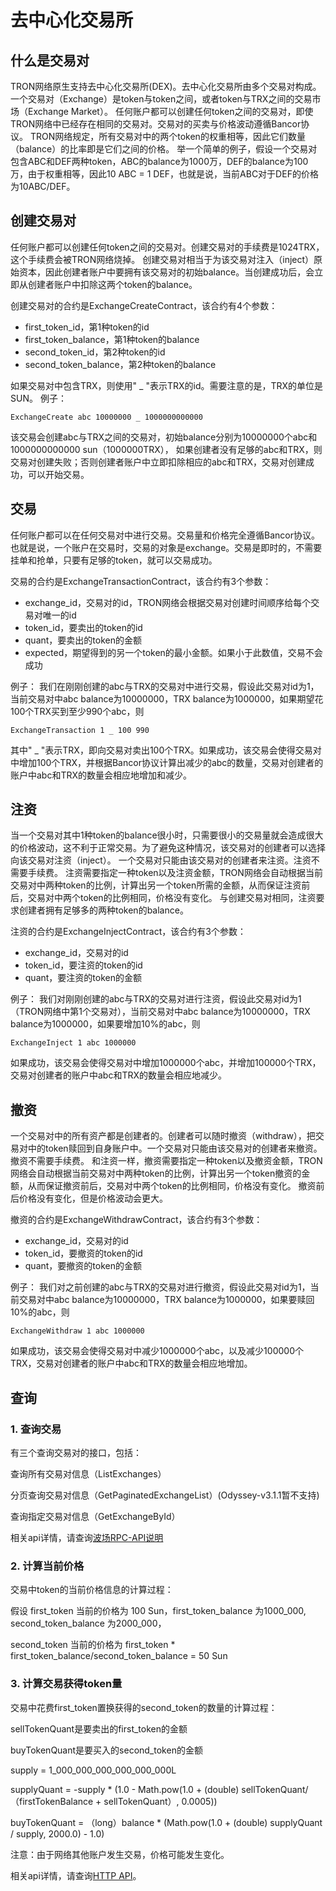 # 去中心化交易所

## 什么是交易对
TRON网络原生支持去中心化交易所(DEX)。去中心化交易所由多个交易对构成。一个交易对（Exchange）是token与token之间，或者token与TRX之间的交易市场（Exchange Market）。
任何账户都可以创建任何token之间的交易对，即使TRON网络中已经存在相同的交易对。交易对的买卖与价格波动遵循Bancor协议。
TRON网络规定，所有交易对中的两个token的权重相等，因此它们数量（balance）的比率即是它们之间的价格。
举一个简单的例子，假设一个交易对包含ABC和DEF两种token，ABC的balance为1000万，DEF的balance为100万，由于权重相等，因此10 ABC = 1 DEF，也就是说，当前ABC对于DEF的价格为10ABC/DEF。

## 创建交易对
任何账户都可以创建任何token之间的交易对。创建交易对的手续费是1024TRX，这个手续费会被TRON网络烧掉。
创建交易对相当于为该交易对注入（inject）原始资本，因此创建者账户中要拥有该交易对的初始balance。当创建成功后，会立即从创建者账户中扣除这两个token的balance。

创建交易对的合约是ExchangeCreateContract，该合约有4个参数：

- first_token_id，第1种token的id
- first_token_balance，第1种token的balance
- second_token_id，第2种token的id
- second_token_balance，第2种token的balance

如果交易对中包含TRX，则使用" _ "表示TRX的id。需要注意的是，TRX的单位是SUN。
例子：
```text
ExchangeCreate abc 10000000 _ 1000000000000
```

该交易会创建abc与TRX之间的交易对，初始balance分别为10000000个abc和1000000000000 sun（1000000TRX），
如果创建者没有足够的abc和TRX，则交易对创建失败；否则创建者账户中立即扣除相应的abc和TRX，交易对创建成功，可以开始交易。

## 交易
任何账户都可以在任何交易对中进行交易。交易量和价格完全遵循Bancor协议。也就是说，一个账户在交易时，交易的对象是exchange。交易是即时的，不需要挂单和抢单，只要有足够的token，就可以交易成功。

交易的合约是ExchangeTransactionContract，该合约有3个参数：

 - exchange_id，交易对的id，TRON网络会根据交易对创建时间顺序给每个交易对唯一的id
 - token_id，要卖出的token的id
 - quant，要卖出的token的金额
 - expected，期望得到的另一个token的最小金额。如果小于此数值，交易不会成功

例子：
我们在刚刚创建的abc与TRX的交易对中进行交易，假设此交易对id为1，当前交易对中abc balance为10000000，TRX balance为1000000，如果期望花100个TRX买到至少990个abc，则
```text
ExchangeTransaction 1 _ 100 990
```
其中" _ "表示TRX，即向交易对卖出100个TRX。如果成功，该交易会使得交易对中增加100个TRX，并根据Bancor协议计算出减少的abc的数量，交易对创建者的账户中abc和TRX的数量会相应地增加和减少。

## 注资
当一个交易对其中1种token的balance很小时，只需要很小的交易量就会造成很大的价格波动，这不利于正常交易。为了避免这种情况，该交易对的创建者可以选择向该交易对注资（inject）。
一个交易对只能由该交易对的创建者来注资。注资不需要手续费。
注资需要指定一种token以及注资金额，TRON网络会自动根据当前交易对中两种token的比例，计算出另一个token所需的金额，从而保证注资前后，交易对中两个token的比例相同，价格没有变化。   与创建交易对相同，注资要求创建者拥有足够多的两种token的balance。

注资的合约是ExchangeInjectContract，该合约有3个参数：

 - exchange_id，交易对的id
 - token_id，要注资的token的id
 - quant，要注资的token的金额

例子：
我们对刚刚创建的abc与TRX的交易对进行注资，假设此交易对id为1（TRON网络中第1个交易对），当前交易对中abc balance为10000000，TRX balance为1000000，如果要增加10%的abc，则
```text
ExchangeInject 1 abc 1000000
```
如果成功，该交易会使得交易对中增加1000000个abc，并增加100000个TRX，交易对创建者的账户中abc和TRX的数量会相应地减少。

## 撤资
一个交易对中的所有资产都是创建者的。创建者可以随时撤资（withdraw），把交易对中的token赎回到自身账户中。一个交易对只能由该交易对的创建者来撤资。撤资不需要手续费。
和注资一样，撤资需要指定一种token以及撤资金额，TRON网络会自动根据当前交易对中两种token的比例，计算出另一个token撤资的金额，从而保证撤资前后，交易对中两个token的比例相同，价格没有变化。
撤资前后价格没有变化，但是价格波动会更大。

撤资的合约是ExchangeWithdrawContract，该合约有3个参数：

 - exchange_id，交易对的id
 - token_id，要撤资的token的id
 - quant，要撤资的token的金额

例子：
我们对之前创建的abc与TRX的交易对进行撤资，假设此交易对id为1，当前交易对中abc balance为10000000，TRX balance为1000000，如果要赎回10%的abc，则
```
ExchangeWithdraw 1 abc 1000000
```
如果成功，该交易会使得交易对中减少1000000个abc，以及减少100000个TRX，交易对创建者的账户中abc和TRX的数量会相应地增加。

## 查询

<h3> 1. 查询交易 </h3>

有三个查询交易对的接口，包括：

查询所有交易对信息（ListExchanges）

分页查询交易对信息（GetPaginatedExchangeList）(Odyssey-v3.1.1暂不支持)

查询指定交易对信息（GetExchangeById）

相关api详情，请查询[波场RPC-API说明](https://github.com/tronprotocol/Documentation/blob/master/%E4%B8%AD%E6%96%87%E6%96%87%E6%A1%A3/%E6%B3%A2%E5%9C%BA%E5%8D%8F%E8%AE%AE/%E6%B3%A2%E5%9C%BA%E9%92%B1%E5%8C%85RPC-API.md#64-%E6%9F%A5%E8%AF%A2%E6%8C%87%E5%AE%9A%E4%BA%A4%E6%98%93%E5%AF%B9)

<h3> 2. 计算当前价格 </h3>

交易中token的当前价格信息的计算过程：

假设 first_token 当前的价格为 100 Sun，first_token_balance 为1000_000, second_token_balance 为2000_000，

second_token 当前的价格为 first_token * first_token_balance/second_token_balance = 50 Sun


<h3> 3. 计算交易获得token量 </h3>

交易中花费first_token置换获得的second_token的数量的计算过程：

sellTokenQuant是要卖出的first_token的金额

buyTokenQuant是要买入的second_token的金额

supply = 1_000_000_000_000_000_000L

supplyQuant = -supply * (1.0 - Math.pow(1.0 + (double) sellTokenQuant/（firstTokenBalance + sellTokenQuant）, 0.0005))

buyTokenQuant = （long）balance * (Math.pow(1.0 + (double) supplyQuant / supply, 2000.0) - 1.0)

注意：由于网络其他账户发生交易，价格可能发生变化。

相关api详情，请查询[HTTP API](../api/http.md)。
